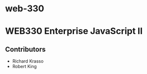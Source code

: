 # web-330
<h1>WEB330 Enterprise JavaScript II</h1>
<h2>Contributors</h2>
<ul>
  <li>Richard Krasso</li>
  <li>Robert King</li>
</ul>
